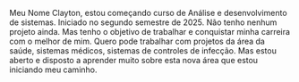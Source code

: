 Meu Nome Clayton, estou começando curso de Análise e desenvolvimento de sistemas. Iniciado no segundo semestre de 2025. Não tenho nenhum projeto ainda. Mas tenho o objetivo de trabalhar e conquistar minha carreira com o melhor de mim.
Quero pode trabalhar com projetos da área da saúde, sistemas médicos, sistemas de controles de infecção. Mas estou aberto e disposto a aprender muito sobre esta nova área que estou iniciando meu caminho.

